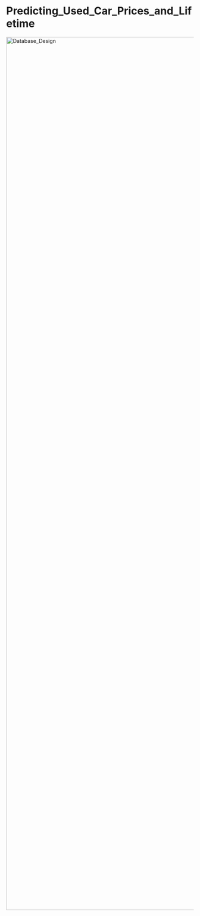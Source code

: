 # Predicting_Used_Car_Prices_and_Lifetime
 
<img width="2544" height="2344" alt="Database_Design" src="https://github.com/user-attachments/assets/8bebfc8b-57dd-45d3-9125-e3cbe57bf25c" />




